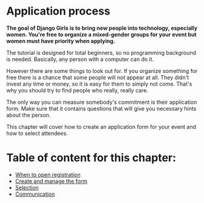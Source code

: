 # Application process

**The goal of Django Girls is to bring new people into technology, especially women. You're free to organize a mixed-gender groups for your event but women must have priority when applying.**

The tutorial is designed for total beginners, so no programming background is needed. Basically, any person with a computer can do it.

However there are some things to look out for. If you organize something for free there is a chance that some people will not appear at all. They didn't invest any time or money, so it is easy for them to simply not come. That's why you should try to find people who really, really care.

The only way you can measure somebody's commitment is their application form. Make sure that it contains questions that will give you necessary hints about the person.

This chapter will cover how to create an application form for your event and how to select attendees.


# Table of content for this chapter:
 
- [When to open registration](./opening_registration.md)
- [Create and manage the form](./create_manage_form.md)
- [Selection](./selection.md)
- [Communication](./communication.md)